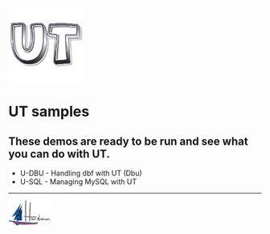 ﻿![alt text](https://github.com/carles9000/ut/blob/main/files/images/ut_ico.png)


# UT samples

## These demos are ready to be run and see what you can do with UT.

* U-DBU - Handling dbf with UT (Dbu)
* U-SQL - Managing MySQL with UT


<hr> 

![alt text](https://github.com/carles9000/ut/blob/main/files/images/harbour_mini.png)